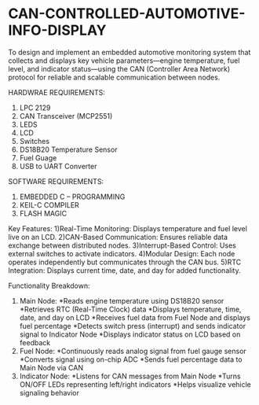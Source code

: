 # CAN-CONTROLLED-AUTOMOTIVE-INFO-DISPLAY
To design and implement an embedded automotive monitoring system that collects and displays key vehicle parameters—engine temperature, fuel level, and indicator status—using the CAN (Controller Area Network) protocol for reliable and scalable communication between nodes.

HARDWRAE REQUIREMENTS:
1) LPC 2129
2) CAN Transceiver (MCP2551)
3) LEDS
4) LCD
5) Switches
6) DS18B20 Temperature Sensor
7) Fuel Guage
8) USB to UART Converter

SOFTWARE REQUIREMENTS:
1) EMBEDDED C – PROGRAMMING
2) KEIL-C COMPILER
3) FLASH MAGIC

Key Features:
1)Real-Time Monitoring: Displays temperature and fuel level live on an LCD.
2)CAN-Based Communication: Ensures reliable data exchange between distributed nodes.
3)Interrupt-Based Control: Uses external switches to activate indicators.
4)Modular Design: Each node operates independently but communicates through the CAN bus.
5)RTC Integration: Displays current time, date, and day for added functionality.

Functionality Breakdown:
1. Main Node:
    *Reads engine temperature using DS18B20 sensor
    *Retrieves RTC (Real-Time Clock) data
    *Displays temperature, time, date, and day on LCD
    *Receives fuel data from Fuel Node and displays fuel percentage
    *Detects switch press (interrupt) and sends indicator signal to Indicator Node
    *Displays indicator status on LCD based on feedback
2. Fuel Node:
    *Continuously reads analog signal from fuel gauge sensor
    *Converts signal using on-chip ADC
    *Sends fuel percentage data to Main Node via CAN
3. Indicator Node:
   *Listens for CAN messages from Main Node
   *Turns ON/OFF LEDs representing left/right indicators
   *Helps visualize vehicle signaling behavior



